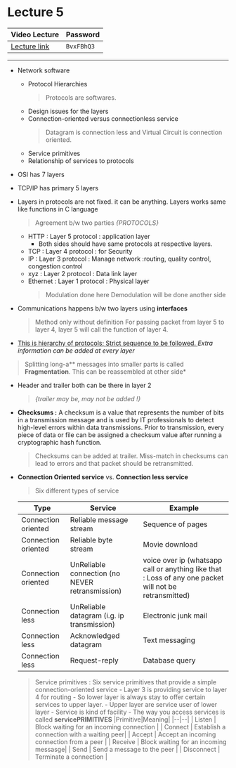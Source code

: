 # Lecture 5

| Video Lecture | Password |
|--|--|
| [Lecture link](https://nirmauni.webex.com/nirmauni/ldr.php?RCID=0beda92c09dcc166f56745c5f9af15f2) | `BvxFBhQ3` |
---

- Network software
	- Protocol Hierarchies
		> Protocols are softwares.
	- Design issues for the layers
	- Connection-oriented versus connectionless service
		> Datagram is connection less and Virtual Circuit is connection oriented.
	- Service primitives
	- Relationship of services to protocols
	
- OSI has 7 layers
- TCP/IP has primary 5 layers
- Layers in protocols are not fixed. it can be anything. Layers works same like functions in C language
	>Agreement b/w two parties *{PROTOCOLS}*
	- HTTP : Layer 5 protocol : application layer
		- Both sides should have same protocols at respective layers.
	- TCP : Layer 4 protocol : for Security 
	- IP : Layer 3 protocol : Manage network  :routing, quality control, congestion control
	- xyz : Layer 2 protocol : Data link layer
	- Ethernet : Layer 1 protocol : Physical layer
		> Modulation done here
		> Demodulation will be done another side

- Communications happens b/w two layers using **interfaces**
	> Method only without definition
	> For passing packet from layer 5 to layer 4, layer 5 will call the function of layer 4.
- <u>This is hierarchy of protocols; Strict sequence to be followed. </u>
_Extra information can be added at every layer_

> Splitting long-a** messages into smaller parts is called **Fragmentation**. This can be reassembled at other side*

- Header and trailer both can be there in layer 2 
	> *{trailer may be, may  not be added !}*
- **Checksums :** A checksum is a value that represents the number of bits in a transmission message and is used by IT professionals to detect high-level errors within data transmissions. Prior to transmission, every piece of data or file can be assigned a checksum value after running a cryptographic hash function.
	> Checksums can be added at trailer.
	> Miss-match in checksums can lead to errors and that packet should be retransmitted.

- **Connection Oriented service** vs. **Connection less service**
	> Six different types of service
	
	|Type|Service|Example|
	|--|--|--|
	|Connection oriented |Reliable message stream | Sequence of pages|
	|Connection oriented |Reliable byte stream | Movie download|
	|Connection oriented |UnReliable connection (no NEVER retransmission)| voice over ip (whatsapp call or anything like that : Loss of any one packet will not be retransmitted)|
	|Connection less |UnReliable datagram (i.g. ip transmission)| Electronic junk mail|
	|Connection less |Acknowledged datagram |Text messaging|
	|Connection less |Request-reply | Database query|
	
	
	> Service primitives : Six service primitives that provide a simple connection-oriented service
		- Layer 3 is providing service to layer 4 for routing
		- So lower layer is always stay  to offer certain services to upper layer.
		- Upper layer are service user of lower layer
		- Service is kind of facility 
		- The way you access services is called **servicePRIMITIVES**
|Primitive|Meaning|
|--|--|
| Listen | Block waiting for an incoming connection |
| Connect | Establish a connection with a waiting peer|
| Accept | Accept an incoming connection from a peer |
| Receive | Block waiting for an incoming messasge|
| Send | Send a message to the peer |
| Disconnect | Terminate a connection |